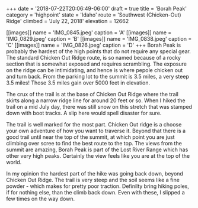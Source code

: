 +++
date = '2018-07-22T20:06:49-06:00'
draft = true
title = 'Borah Peak'
category = 'highpoint'
state = 'Idaho'
route = 'Southwest (Chicken-Out) Ridge'
climbed = 'July 22, 2018'
elevation = 12662

[[images]]
name = 'IMG_0845.jpeg'
caption = 'A'
[[images]]
name = 'IMG_0829.jpeg'
caption = 'B'
[[images]]
name = 'IMG_0838.jpeg'
caption = 'C'
[[images]]
name = 'IMG_0826.jpeg'
caption = 'D'
+++
Borah Peak is probably the hardest of the high points that do not require any special gear.  The standard Chicken Out Ridge route, is so named because of a rocky section that is somewhat exposed and requires scrambling. The exposure on the ridge can be intimidating, and hence is where pepole chicken out and turn back.  From the parking lot to the summit is 3.5 miles, a very steep 3.5 miles!  Those 3.5 miles gain over 5000 feet in elevation.

The crux of the trail is at the base of Chicken Out Ridge where the trail skirts along a narrow ridge line for around 20 feet or so.  When I hiked the trail on a mid July day, there was still snow on this stretch that was stamped down with boot tracks.  A slip here would spell disaster for sure.

The trail is well marked for the most part.  Chicken Out ridge is a choose your own adventure of how you want to traverse it.  Beyond that there is a good trail until near the top of the summit, at which point you are just climbing over scree to find the best route to the top.  The views from the summit are amazing, Borah Peak is part of the Lost River Range which has other very high peaks.  Certainly the view feels like you are at the top of the world.

In my opinion the hardest part of the hike was going back down, beyond Chicken Out Ridge.  The trail is very steep and the soil seems like a fine powder - which makes for pretty poor traction.  Definilty bring hiking poles, if for nothing else, than the climb back down.  Even with these, I slipped a few times on the way down.
